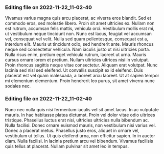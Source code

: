 

### Editing file on 2022-11-22_11-02-40

Vivamus varius magna quis arcu placerat, ac viverra eros blandit. Sed et commodo eros, sed molestie libero. Proin sit amet ultricies ex. Nullam non est rutrum, accumsan felis mattis, vehicula orci. Vestibulum mollis erat mi, ut vestibulum neque tincidunt non. Nunc est lacus, feugiat vel accumsan vel, consequat vel velit. Nulla sed quam pellentesque, consequat est a, interdum elit. Mauris ut tincidunt odio, sed hendrerit ante. Mauris rhoncus neque sed consectetur vehicula. Nam iaculis justo ut nisi ultricies porta.
Nulla risus enim, pretium eget vehicula rutrum, laoreet ut urna. Mauris cursus ornare lorem et pretium. Nullam ultricies ultrices nisi in volutpat. Proin rhoncus sagittis neque vitae consectetur. Aliquam erat volutpat. Nunc lacinia sed nisl sed eleifend. Ut convallis suscipit ex id eleifend. Duis placerat est vel quam malesuada, a laoreet arcu laoreet. Ut at sapien tempor mi elementum elementum. Proin hendrerit leo purus, sit amet viverra nunc sodales nec.




### Editing file on 2022-11-22_11-02-40

Nunc nec nulla quis nisi fermentum iaculis vel sit amet lacus. In ac vulputate mauris. In hac habitasse platea dictumst. Proin vel dolor vitae odio ultrices tristique. Phasellus luctus erat nisi, ultricies ultricies nulla bibendum ac. Nulla facilisi. Donec ornare euismod mauris, non vestibulum nisi varius vel. Donec a placerat metus.
Phasellus justo eros, aliquet in ornare vel, vestibulum ut tellus. Ut quis eleifend urna, non efficitur sapien. In in auctor diam. Nulla facilisi. In lacinia pretium arcu vel bibendum. Vivamus facilisis quis tellus at placerat. Nullam pulvinar sit amet leo in tempus.


